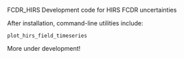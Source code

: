 FCDR_HIRS
Development code for HIRS FCDR uncertainties

After installation, command-line utilities include:

    plot_hirs_field_timeseries

More under development!
